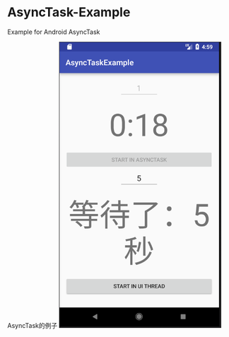 # AsyncTask-Example
Example for Android AsyncTask

AsyncTask的例子
![](https://github.com/HBU/AndroidDemo/blob/master/chapter10/AsyncTaskExample/show.png?raw=true)
